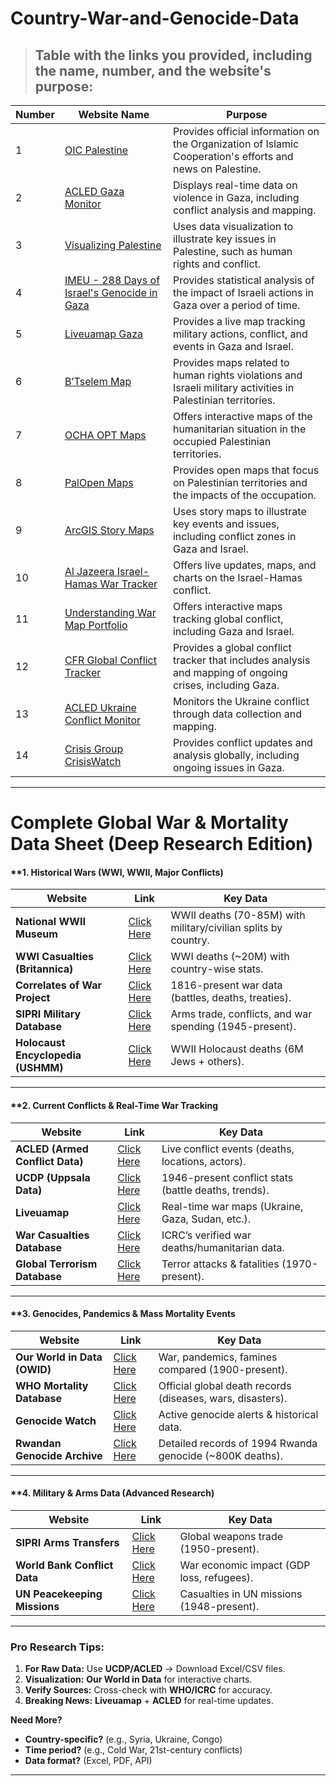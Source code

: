 # Country-War-and-Genocide-Data

> ## Table with the links you provided, including the name, number, and the website's purpose:

| **Number** | **Website Name**                                      | **Purpose**                                                                                              |
|------------|--------------------------------------------------------|----------------------------------------------------------------------------------------------------------|
| 1          | [OIC Palestine](https://palestine.oic-oci.org)          | Provides official information on the Organization of Islamic Cooperation's efforts and news on Palestine. |
| 2          | [ACLED Gaza Monitor](https://acleddata.com/gaza-monitor) | Displays real-time data on violence in Gaza, including conflict analysis and mapping.                     |
| 3          | [Visualizing Palestine](https://visualizingpalestine.org) | Uses data visualization to illustrate key issues in Palestine, such as human rights and conflict.          |
| 4          | [IMEU - 288 Days of Israel's Genocide in Gaza](https://imeu.org/article/288-days-of-israels-genocide-in-gaza-by-the-numbers) | Provides statistical analysis of the impact of Israeli actions in Gaza over a period of time.             |
| 5          | [Liveuamap Gaza](https://israelpalestine.liveuamap.com)   | Provides a live map tracking military actions, conflict, and events in Gaza and Israel.                   |
| 6          | [B’Tselem Map](https://www.btselem.org/map)              | Provides maps related to human rights violations and Israeli military activities in Palestinian territories.|
| 7          | [OCHA OPT Maps](https://www.ochaopt.org/maps)            | Offers interactive maps of the humanitarian situation in the occupied Palestinian territories.           |
| 8          | [PalOpen Maps](https://palopenmaps.org/en)              | Provides open maps that focus on Palestinian territories and the impacts of the occupation.               |
| 9          | [ArcGIS Story Maps](https://storymaps.arcgis.com/stories/2e746151991643e39e64780f0674f7dd) | Uses story maps to illustrate key events and issues, including conflict zones in Gaza and Israel.         |
| 10         | [Al Jazeera Israel-Hamas War Tracker](https://www.aljazeera.com/news/longform/2023/10/9/israel-hamas-war-in-maps-and-charts-live-tracker) | Offers live updates, maps, and charts on the Israel-Hamas conflict.                                      |
| 11         | [Understanding War Map Portfolio](https://www.understandingwar.org/backgrounder/interactive-map-portfolio) | Offers interactive maps tracking global conflict, including Gaza and Israel.                             |
| 12         | [CFR Global Conflict Tracker](https://www.cfr.org/global-conflict-tracker) | Provides a global conflict tracker that includes analysis and mapping of ongoing crises, including Gaza.   |
| 13         | [ACLED Ukraine Conflict Monitor](https://acleddata.com/ukraine-conflict-monitor) | Monitors the Ukraine conflict through data collection and mapping.                                        |
| 14         | [Crisis Group CrisisWatch](https://www.crisisgroup.org/crisiswatch) | Provides conflict updates and analysis globally, including ongoing issues in Gaza.                        |

<hr>

# **Complete Global War & Mortality Data Sheet (Deep Research Edition)**  

#### **1. **Historical Wars (WWI, WWII, Major Conflicts)**
| **Website**               | **Link**                                                                 | **Key Data**                                                                 |
|---------------------------|--------------------------------------------------------------------------|-----------------------------------------------------------------------------|
| **National WWII Museum**  | [Click Here](https://www.nationalww2museum.org)                          | WWII deaths (70-85M) with military/civilian splits by country.              |
| **WWI Casualties (Britannica)** | [Click Here](https://www.britannica.com)                          | WWI deaths (~20M) with country-wise stats.                                  |
| **Correlates of War Project** | [Click Here](https://correlatesofwar.org)                          | 1816-present war data (battles, deaths, treaties).                          |
| **SIPRI Military Database** | [Click Here](https://www.sipri.org)                                | Arms trade, conflicts, and war spending (1945-present).                     |
| **Holocaust Encyclopedia (USHMM)** | [Click Here](https://encyclopedia.ushmm.org)                  | WWII Holocaust deaths (6M Jews + others).                                   |

---

#### **2. **Current Conflicts & Real-Time War Tracking**
| **Website**               | **Link**                                                                 | **Key Data**                                                                 |
|---------------------------|--------------------------------------------------------------------------|-----------------------------------------------------------------------------|
| **ACLED (Armed Conflict Data)** | [Click Here](https://acleddata.com)                              | Live conflict events (deaths, locations, actors).                           |
| **UCDP (Uppsala Data)**   | [Click Here](https://ucdp.uu.se)                                       | 1946-present conflict stats (battle deaths, trends).                        |
| **Liveuamap**             | [Click Here](https://liveuamap.com)                                   | Real-time war maps (Ukraine, Gaza, Sudan, etc.).                            |
| **War Casualties Database** | [Click Here](https://www.icrc.org/en/war-and-law/casualties)     | ICRC’s verified war deaths/humanitarian data.                               |
| **Global Terrorism Database** | [Click Here](https://www.start.umd.edu/gtd)                     | Terror attacks & fatalities (1970-present).                                 |

---

#### **3. **Genocides, Pandemics & Mass Mortality Events**
| **Website**               | **Link**                                                                 | **Key Data**                                                                 |
|---------------------------|--------------------------------------------------------------------------|-----------------------------------------------------------------------------|
| **Our World in Data (OWID)** | [Click Here](https://ourworldindata.org)                            | War, pandemics, famines compared (1900-present).                           |
| **WHO Mortality Database** | [Click Here](https://www.who.int/data/data-collection-tools/who-mortality-database) | Official global death records (diseases, wars, disasters).                  |
| **Genocide Watch**        | [Click Here](https://www.genocidewatch.com)                              | Active genocide alerts & historical data.                                   |
| **Rwandan Genocide Archive** | [Click Here](https://genocidearchiverwanda.org.rw)                  | Detailed records of 1994 Rwanda genocide (~800K deaths).                    |

---

#### **4. **Military & Arms Data (Advanced Research)**
| **Website**               | **Link**                                                                 | **Key Data**                                                                 |
|---------------------------|--------------------------------------------------------------------------|-----------------------------------------------------------------------------|
| **SIPRI Arms Transfers**  | [Click Here](https://www.sipri.org/databases/armstransfers)             | Global weapons trade (1950-present).                                        |
| **World Bank Conflict Data** | [Click Here](https://data.worldbank.org/topic/conflict)            | War economic impact (GDP loss, refugees).                                   |
| **UN Peacekeeping Missions** | [Click Here](https://peacekeeping.un.org/en/data)                  | Casualties in UN missions (1948-present).                                   |

---

### **Pro Research Tips:**  
1. **For Raw Data:** Use **UCDP/ACLED** → Download Excel/CSV files.  
2. **Visualization:** **Our World in Data** for interactive charts.  
3. **Verify Sources:** Cross-check with **WHO/ICRC** for accuracy.  
4. **Breaking News:** **Liveuamap** + **ACLED** for real-time updates.  

**Need More?**  
- **Country-specific?** (e.g., Syria, Ukraine, Congo)  
- **Time period?** (e.g., Cold War, 21st-century conflicts)  
- **Data format?** (Excel, PDF, API)  

---
